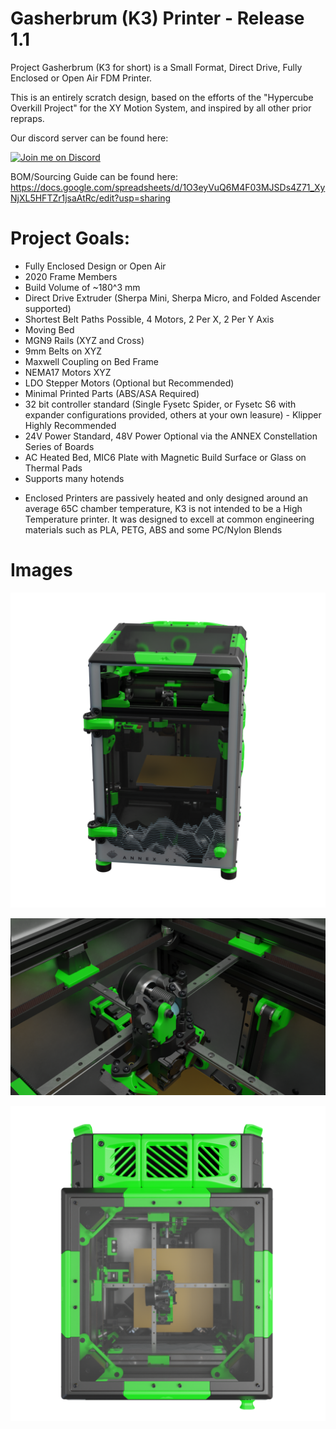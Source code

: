 # Gasherbrum (K3) Printer - Release 1.1

Project Gasherbrum (K3 for short) is a Small Format, Direct Drive, Fully Enclosed or Open Air FDM Printer.

This is an entirely scratch design, based on the efforts of the "Hypercube Overkill Project" for the XY Motion System, and inspired by all other prior repraps.

Our discord server can be found here: 

[![Join me on Discord](https://discord.com/api/guilds/641407187004030997/widget.png?style=banner2)](https://discord.gg/MzTR3zE)


BOM/Sourcing Guide can be found here: https://docs.google.com/spreadsheets/d/1O3eyVuQ6M4F03MJSDs4Z71_XyNjXL5HFTZr1jsaAtRc/edit?usp=sharing


# Project Goals:
- Fully Enclosed Design or Open Air
- 2020 Frame Members
- Build Volume of ~180^3 mm
- Direct Drive Extruder (Sherpa Mini, Sherpa Micro, and Folded Ascender supported)
- Shortest Belt Paths Possible, 4 Motors, 2 Per X, 2 Per Y Axis
- Moving Bed
- MGN9 Rails (XYZ and Cross)
- 9mm Belts on XYZ
- Maxwell Coupling on Bed Frame
- NEMA17 Motors XYZ
- LDO Stepper Motors (Optional but Recommended)
- Minimal Printed Parts (ABS/ASA Required)
- 32 bit controller standard (Single Fysetc Spider, or Fysetc S6 with expander configurations provided, others at your own leasure) - Klipper Highly Recommended
- 24V Power Standard, 48V Power Optional via the ANNEX Constellation Series of Boards
- AC Heated Bed, MIC6 Plate with Magnetic Build Surface or Glass on Thermal Pads
- Supports many hotends

* Enclosed Printers are passively heated and only designed around an average 65C chamber temperature, K3 is not intended to be a High Temperature printer. It was designed to excell at common engineering materials such as PLA, PETG, ABS and some PC/Nylon Blends

# Images
 ![Image of K3](Release_1_1/Images/Renders/front_view.png?raw=true)
  
 ![Image of K3](Release_1_1/Images/Renders/inside_view.png?raw=true)

 ![Image of K3](Release_1_1/Images/Renders/top_view.png?raw=true)
